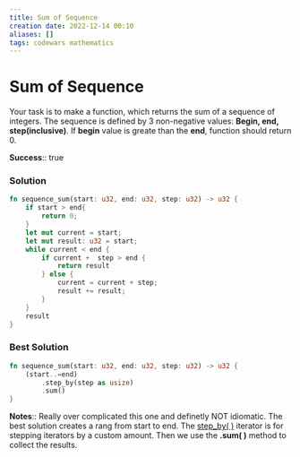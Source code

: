 ```yaml
---
title: Sum of Sequence
creation date: 2022-12-14 00:10
aliases: []
tags: codewars mathematics
---
```

# Sum of Sequence
Your task is to make a function, which returns the sum of a sequence of integers. The sequence is defined by 3 non-negative values: **Begin, end, step(inclusive)**. If **begin** value is greate than the **end**, function should return 0.

**Success**:: true

### Solution
```Rust
fn sequence_sum(start: u32, end: u32, step: u32) -> u32 {
	if start > end{
		return 0;
	}
	let mut current = start;
	let mut result: u32 = start;
	while current < end {
		if current +  step > end {
			return result
		} else {
			current = current + step;
			result += result;
		}
	}
	result
}
```

### Best Solution
```Rust
fn sequence_sum(start: u32, end: u32, step: u32) -> u32 {
	(start..=end)
		.step_by(step as usize)
		.sum()
}
```

**Notes**:: Really over complicated this one and definetly NOT idiomatic. The best solution  creates a rang from start to end. The [step_by( )](https://doc.rust-lang.org/std/iter/struct.StepBy.html) iterator is for stepping iterators by a custom amount. Then we use the **.sum( )** method to collect the results.